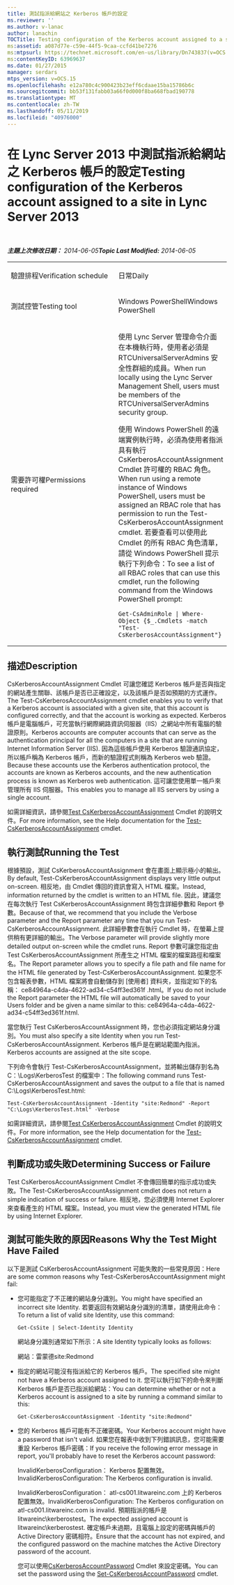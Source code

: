 ```yaml
---
title: 測試指派給網站之 Kerberos 帳戶的設定
ms.reviewer: ''
ms.author: v-lanac
author: lanachin
TOCTitle: Testing configuration of the Kerberos account assigned to a site
ms:assetid: a087d77e-c59e-44f5-9caa-ccfd41be7276
ms:mtpsurl: https://technet.microsoft.com/en-us/library/Dn743837(v=OCS.15)
ms:contentKeyID: 63969637
ms.date: 01/27/2015
manager: serdars
mtps_version: v=OCS.15
ms.openlocfilehash: e12a780c4c900423b23eff6cdaae15ba15786b6c
ms.sourcegitcommit: bb53f131fabb03a66f0d000f8ba668fbad190778
ms.translationtype: MT
ms.contentlocale: zh-TW
ms.lasthandoff: 05/11/2019
ms.locfileid: "40976000"
---
```

<div data-xmlns="http://www.w3.org/1999/xhtml">

<div class="topic" data-xmlns="http://www.w3.org/1999/xhtml" data-msxsl="urn:schemas-microsoft-com:xslt" data-cs="http://msdn.microsoft.com/en-us/">

<div data-asp="http://msdn2.microsoft.com/asp">

# <a name="testing-configuration-of-the-kerberos-account-assigned-to-a-site-in-lync-server-2013"></a><span data-ttu-id="71f4f-102">在 Lync Server 2013 中測試指派給網站之 Kerberos 帳戶的設定</span><span class="sxs-lookup"><span data-stu-id="71f4f-102">Testing configuration of the Kerberos account assigned to a site in Lync Server 2013</span></span>

</div>

<div id="mainSection">

<div id="mainBody">

<span> </span>

<span data-ttu-id="71f4f-103">_**主題上次修改日期：** 2014-06-05_</span><span class="sxs-lookup"><span data-stu-id="71f4f-103">_**Topic Last Modified:** 2014-06-05_</span></span>


<table>
<colgroup>
<col style="width: 50%" />
<col style="width: 50%" />
</colgroup>
<tbody>
<tr class="odd">
<td><p><span data-ttu-id="71f4f-104">驗證排程</span><span class="sxs-lookup"><span data-stu-id="71f4f-104">Verification schedule</span></span></p></td>
<td><p><span data-ttu-id="71f4f-105">日常</span><span class="sxs-lookup"><span data-stu-id="71f4f-105">Daily</span></span></p></td>
</tr>
<tr class="even">
<td><p><span data-ttu-id="71f4f-106">測試控管</span><span class="sxs-lookup"><span data-stu-id="71f4f-106">Testing tool</span></span></p></td>
<td><p><span data-ttu-id="71f4f-107">Windows PowerShell</span><span class="sxs-lookup"><span data-stu-id="71f4f-107">Windows PowerShell</span></span></p></td>
</tr>
<tr class="odd">
<td><p><span data-ttu-id="71f4f-108">需要許可權</span><span class="sxs-lookup"><span data-stu-id="71f4f-108">Permissions required</span></span></p></td>
<td><p><span data-ttu-id="71f4f-109">使用 Lync Server 管理命令介面在本機執行時，使用者必須是 RTCUniversalServerAdmins 安全性群組的成員。</span><span class="sxs-lookup"><span data-stu-id="71f4f-109">When run locally using the Lync Server Management Shell, users must be members of the RTCUniversalServerAdmins security group.</span></span></p>
<p><span data-ttu-id="71f4f-110">使用 Windows PowerShell 的遠端實例執行時，必須為使用者指派具有執行 CsKerberosAccountAssignment Cmdlet 許可權的 RBAC 角色。</span><span class="sxs-lookup"><span data-stu-id="71f4f-110">When run using a remote instance of Windows PowerShell, users must be assigned an RBAC role that has permission to run the Test-CsKerberosAccountAssignment cmdlet.</span></span> <span data-ttu-id="71f4f-111">若要查看可以使用此 Cmdlet 的所有 RBAC 角色清單，請從 Windows PowerShell 提示執行下列命令：</span><span class="sxs-lookup"><span data-stu-id="71f4f-111">To see a list of all RBAC roles that can use this cmdlet, run the following command from the Windows PowerShell prompt:</span></span></p>
<pre><code>Get-CsAdminRole | Where-Object {$_.Cmdlets -match &quot;Test-CsKerberosAccountAssignment&quot;}</code></pre></td>
</tr>
</tbody>
</table>


<div>

## <a name="description"></a><span data-ttu-id="71f4f-112">描述</span><span class="sxs-lookup"><span data-stu-id="71f4f-112">Description</span></span>

<span data-ttu-id="71f4f-113">CsKerberosAccountAssignment Cmdlet 可讓您確認 Kerberos 帳戶是否與指定的網站產生關聯、該帳戶是否已正確設定，以及該帳戶是否如預期的方式運作。</span><span class="sxs-lookup"><span data-stu-id="71f4f-113">The Test-CsKerberosAccountAssignment cmdlet enables you to verify that a Kerberos account is associated with a given site, that this account is configured correctly, and that the account is working as expected.</span></span> <span data-ttu-id="71f4f-114">Kerberos 帳戶是電腦帳戶，可充當執行網際網路資訊伺服器（IIS）之網站中所有電腦的驗證原則。</span><span class="sxs-lookup"><span data-stu-id="71f4f-114">Kerberos accounts are computer accounts that can serve as the authentication principal for all the computers in a site that are running Internet Information Server (IIS).</span></span> <span data-ttu-id="71f4f-115">因為這些帳戶使用 Kerberos 驗證通訊協定，所以帳戶稱為 Kerberos 帳戶，而新的驗證程式則稱為 Kerberos web 驗證。</span><span class="sxs-lookup"><span data-stu-id="71f4f-115">Because these accounts use the Kerberos authentication protocol, the accounts are known as Kerberos accounts, and the new authentication process is known as Kerberos web authentication.</span></span> <span data-ttu-id="71f4f-116">這可讓您使用單一帳戶來管理所有 IIS 伺服器。</span><span class="sxs-lookup"><span data-stu-id="71f4f-116">This enables you to manage all IIS servers by using a single account.</span></span>

<span data-ttu-id="71f4f-117">如需詳細資訊，請參閱[Test CsKerberosAccountAssignment](https://technet.microsoft.com/en-us/library/Gg425938(v=OCS.15)) Cmdlet 的說明文件。</span><span class="sxs-lookup"><span data-stu-id="71f4f-117">For more information, see the Help documentation for the [Test-CsKerberosAccountAssignment](https://technet.microsoft.com/en-us/library/Gg425938(v=OCS.15)) cmdlet.</span></span>

</div>

<div>

## <a name="running-the-test"></a><span data-ttu-id="71f4f-118">執行測試</span><span class="sxs-lookup"><span data-stu-id="71f4f-118">Running the Test</span></span>

<span data-ttu-id="71f4f-119">根據預設，測試 CsKerberosAccountAssignment 會在畫面上顯示極小的輸出。</span><span class="sxs-lookup"><span data-stu-id="71f4f-119">By default, Test-CsKerberosAccountAssignment displays very little output on-screen.</span></span> <span data-ttu-id="71f4f-120">相反地，由 Cmdlet 傳回的資訊會寫入 HTML 檔案。</span><span class="sxs-lookup"><span data-stu-id="71f4f-120">Instead, information returned by the cmdlet is written to an HTML file.</span></span> <span data-ttu-id="71f4f-121">因此，建議您在每次執行 Test CsKerberosAccountAssignment 時包含詳細參數和 Report 參數。</span><span class="sxs-lookup"><span data-stu-id="71f4f-121">Because of that, we recommend that you include the Verbose parameter and the Report parameter any time that you run Test-CsKerberosAccountAssignment.</span></span> <span data-ttu-id="71f4f-122">此詳細參數會在執行 Cmdlet 時，在螢幕上提供稍有更詳細的輸出。</span><span class="sxs-lookup"><span data-stu-id="71f4f-122">The Verbose parameter will provide slightly more detailed output on-screen while the cmdlet runs.</span></span> <span data-ttu-id="71f4f-123">Report 參數可讓您指定由 Test CsKerberosAccountAssignment 所產生之 HTML 檔案的檔案路徑和檔案名。</span><span class="sxs-lookup"><span data-stu-id="71f4f-123">The Report parameter allows you to specify a file path and file name for the HTML file generated by Test-CsKerberosAccountAssignment.</span></span> <span data-ttu-id="71f4f-124">如果您不包含報表參數，HTML 檔案將會自動儲存到 [使用者] 資料夾，並指定如下的名稱： ce84964a-c4da-4622-ad34-c54ff3ed361f .html。</span><span class="sxs-lookup"><span data-stu-id="71f4f-124">If you do not include the Report parameter the HTML file will automatically be saved to your Users folder and be given a name similar to this: ce84964a-c4da-4622-ad34-c54ff3ed361f.html.</span></span>

<span data-ttu-id="71f4f-125">當您執行 Test CsKerberosAccountAssignment 時，您也必須指定網站身分識別。</span><span class="sxs-lookup"><span data-stu-id="71f4f-125">You must also specify a site Identity when you run Test-CsKerberosAccountAssignment.</span></span> <span data-ttu-id="71f4f-126">Kerberos 帳戶是在網站範圍內指派。</span><span class="sxs-lookup"><span data-stu-id="71f4f-126">Kerberos accounts are assigned at the site scope.</span></span>

<span data-ttu-id="71f4f-127">下列命令會執行 Test-CsKerberosAccountAssignment，並將輸出儲存到名為 C：\\Logs\\KerberosTest 的檔案中：</span><span class="sxs-lookup"><span data-stu-id="71f4f-127">The following command runs Test-CsKerberosAccountAssignment and saves the output to a file that is named C:\\Logs\\KerberosTest.html:</span></span>

    Test-CsKerberosAccountAssignment -Identity "site:Redmond" -Report "C:\Logs\KerberosTest.html" -Verbose

<span data-ttu-id="71f4f-128">如需詳細資訊，請參閱[Test CsKerberosAccountAssignment](https://technet.microsoft.com/en-us/library/Gg425938(v=OCS.15)) Cmdlet 的說明文件。</span><span class="sxs-lookup"><span data-stu-id="71f4f-128">For more information, see the Help documentation for the [Test-CsKerberosAccountAssignment](https://technet.microsoft.com/en-us/library/Gg425938(v=OCS.15)) cmdlet.</span></span>

</div>

<div>

## <a name="determining-success-or-failure"></a><span data-ttu-id="71f4f-129">判斷成功或失敗</span><span class="sxs-lookup"><span data-stu-id="71f4f-129">Determining Success or Failure</span></span>

<span data-ttu-id="71f4f-130">Test CsKerberosAccountAssignment Cmdlet 不會傳回簡單的指示成功或失敗。</span><span class="sxs-lookup"><span data-stu-id="71f4f-130">The Test-CsKerberosAccountAssignment cmdlet does not return a simple indication of success or failure.</span></span> <span data-ttu-id="71f4f-131">相反地，您必須使用 Internet Explorer 來查看產生的 HTML 檔案。</span><span class="sxs-lookup"><span data-stu-id="71f4f-131">Instead, you must view the generated HTML file by using Internet Explorer.</span></span>

</div>

<div>

## <a name="reasons-why-the-test-might-have-failed"></a><span data-ttu-id="71f4f-132">測試可能失敗的原因</span><span class="sxs-lookup"><span data-stu-id="71f4f-132">Reasons Why the Test Might Have Failed</span></span>

<span data-ttu-id="71f4f-133">以下是測試 CsKerberosAccountAssignment 可能失敗的一些常見原因：</span><span class="sxs-lookup"><span data-stu-id="71f4f-133">Here are some common reasons why Test-CsKerberosAccountAssignment might fail:</span></span>

  - <span data-ttu-id="71f4f-134">您可能指定了不正確的網站身分識別。</span><span class="sxs-lookup"><span data-stu-id="71f4f-134">You might have specified an incorrect site Identity.</span></span> <span data-ttu-id="71f4f-135">若要返回有效網站身分識別的清單，請使用此命令：</span><span class="sxs-lookup"><span data-stu-id="71f4f-135">To return a list of valid site Identity, use this command:</span></span>
    
        Get-CsSite | Select-Identity Identity
    
    <span data-ttu-id="71f4f-136">網站身分識別通常如下所示：</span><span class="sxs-lookup"><span data-stu-id="71f4f-136">A site Identity typically looks as follows:</span></span>
    
    <span data-ttu-id="71f4f-137">網站：雷蒙德</span><span class="sxs-lookup"><span data-stu-id="71f4f-137">site:Redmond</span></span>

  - <span data-ttu-id="71f4f-138">指定的網站可能沒有指派給它的 Kerberos 帳戶。</span><span class="sxs-lookup"><span data-stu-id="71f4f-138">The specified site might not have a Kerberos account assigned to it.</span></span> <span data-ttu-id="71f4f-139">您可以執行如下的命令來判斷 Kerberos 帳戶是否已指派給網站：</span><span class="sxs-lookup"><span data-stu-id="71f4f-139">You can determine whether or not a Kerberos account is assigned to a site by running a command similar to this:</span></span>
    
        Get-CsKerberosAccountAssignment -Identity "site:Redmond"

  - <span data-ttu-id="71f4f-140">您的 Kerberos 帳戶可能有不正確密碼。</span><span class="sxs-lookup"><span data-stu-id="71f4f-140">Your Kerberos account might have a password that isn't valid.</span></span> <span data-ttu-id="71f4f-141">如果您在報表中收到下列錯誤訊息，您可能需要重設 Kerberos 帳戶密碼：</span><span class="sxs-lookup"><span data-stu-id="71f4f-141">If you receive the following error message in report, you'll probably have to reset the Kerberos account password:</span></span>
    
    <span data-ttu-id="71f4f-142">InvalidKerberosConfiguration： Kerberos 配置無效。</span><span class="sxs-lookup"><span data-stu-id="71f4f-142">InvalidKerberosConfiguration: The Kerberos configuration is invalid.</span></span>
    
    <span data-ttu-id="71f4f-143">InvalidKerberosConfiguration： atl-cs001.litwareinc.com 上的 Kerberos 配置無效。</span><span class="sxs-lookup"><span data-stu-id="71f4f-143">InvalidKerberosConfiguration: The Kerberos configuration on atl-cs001.litwareinc.com is invalid.</span></span> <span data-ttu-id="71f4f-144">預期指派的帳戶是 litwareinc\\kerberostest。</span><span class="sxs-lookup"><span data-stu-id="71f4f-144">The expected assigned account is litwareinc\\kerberostest.</span></span> <span data-ttu-id="71f4f-145">確定帳戶未過期，且電腦上設定的密碼與帳戶的 Active Directory 密碼相符。</span><span class="sxs-lookup"><span data-stu-id="71f4f-145">Ensure that the account has not expired, and the configured password on the machine matches the Active Directory password of the account.</span></span>
    
    <span data-ttu-id="71f4f-146">您可以使用[CsKerberosAccountPassword](https://technet.microsoft.com/en-us/library/Gg398659(v=OCS.15)) Cmdlet 來設定密碼。</span><span class="sxs-lookup"><span data-stu-id="71f4f-146">You can set the password using the [Set-CsKerberosAccountPassword](https://technet.microsoft.com/en-us/library/Gg398659(v=OCS.15)) cmdlet.</span></span>

</div>

</div>

<span> </span>

</div>

</div>

</div>

